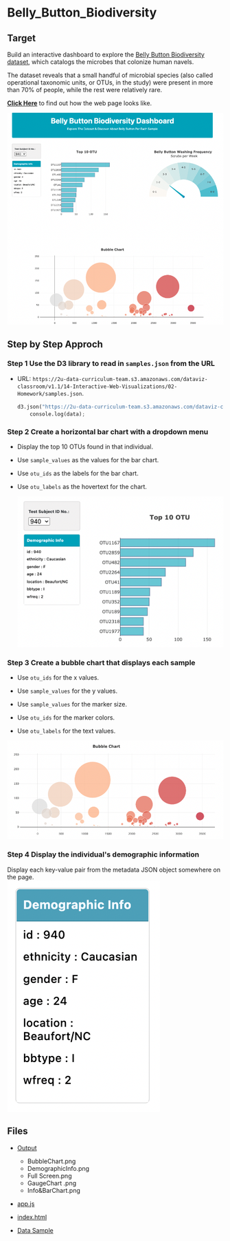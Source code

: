 # Belly_Button_Biodiversity

## Target
Build an interactive dashboard to explore the [Belly Button Biodiversity dataset](http://robdunnlab.com/projects/belly-button-biodiversity/), which catalogs the microbes that colonize human navels.<br/>

The dataset reveals that a small handful of microbial species (also called operational taxonomic units, or OTUs, in the study) were present in more than 70% of people, while the rest were relatively rare.<br/>

[**Click Here**](https://ash-tao.github.io/Belly_Button_Biodiversity/) to find out how the web page looks like. <br/>

 <img src="https://github.com/Ash-Tao/Belly_Button_Biodiversity/blob/main/OutPut/Full%20Screen.png"><br/>

## Step by Step Approch

### Step 1 Use the D3 library to read in `samples.json` from the URL
* URL: `https://2u-data-curriculum-team.s3.amazonaws.com/dataviz-classroom/v1.1/14-Interactive-Web-Visualizations/02-Homework/samples.json`.<br/>

  ``` python 
  d3.json("https://2u-data-curriculum-team.s3.amazonaws.com/dataviz-classroom/v1.1/14-Interactive-Web-Visualizations/02-Homework/samples.json").then(function (data) {
      console.log(data);
  ```

### Step 2 Create a horizontal bar chart with a dropdown menu
  * Display the top 10 OTUs found in that individual.<br/>
  
  * Use `sample_values` as the values for the bar chart.<br/>

  * Use `otu_ids` as the labels for the bar chart.<br/>

  * Use `otu_labels` as the hovertext for the chart.<br/>

    ![bar Chart](OutPut/Info&BarChart.png)

### Step 3 Create a bubble chart that displays each sample

  * Use `otu_ids` for the x values.<br/>

  * Use `sample_values` for the y values.<br/>

  * Use `sample_values` for the marker size.<br/>

  * Use `otu_ids` for the marker colors.<br/>

  * Use `otu_labels` for the text values.<br/>

  ![Bubble Chart](OutPut/BubbleChart.png)

### Step 4 Display the individual's demographic information
Display each key-value pair from the metadata JSON object somewhere on the page.<br/>
   ![Bubble Chart](OutPut/DemographicInfo.png)

## Files
- [Output](https://github.com/alexriiska/belly-button-diversity/tree/main/OutPut)<br/>
  - BubbleChart.png<br/>
  - DemographicInfo.png<br/>
  - Full Screen.png<br/>
  - GaugeChart .png<br/>
  - Info&BarChart.png<br/>

- [app.js](https://github.com/alexriiska/belly-button-diversity/blob/main/app.js)<br/>

- [index.html](https://github.com/alexriiska/belly-button-diversity/blob/main/index.html)<br/>

- [Data Sample](https://github.com/alexriiska/belly-button-diversity/blob/main/samples.json)<br/>
